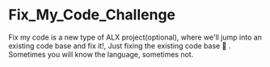 # Fix_My_Code_Challenge
Fix my code is a new type of ALX project(optional), where we'll jump into an existing code base and fix it!, Just fixing the existing code base 🔨 . Sometimes you will know the language, sometimes not.
